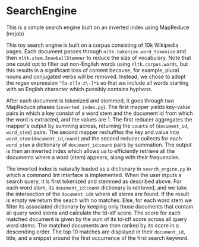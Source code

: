 # SearchEngine
This is a simple search engine built on an inverted index using MapReduce (mrjob)

This toy search engine is built on a corpus consisting of 10k Wikipedia pages. Each document passes through `nltk.tokenize.word_tokenize` and then `nltk.stem.SnowballStemmer` to reduce the size of vocabulary. Note that one could opt to filter out non-English words using `nltk.corpus.words`, but this results in a significant loss of content because, for example, plural nouns and conjugated verbs will be removed. Instead, we chose to adopt the regex expression `^[a-z][a-z\-]*$` so that we include all words starting with an English character which possibly contains hyphens.

After each document is tokenized and stemmed, it goes through two MapReduce phases (`inverted_index.py`). The first mapper yields key-value pairs in which a key consist of a word stem and the document id from which the word is extracted, and the values are 1. The first reducer aggregates the mapper's output by summing across, returning the `count`s of (`document_id`, `word_stem`) pairs. The second mapper reshuffles the key and value into `word_stem`:(`document_id`,`count`) and the second reducer collects for each `word_stem` a dictionary of `document_id`:`count` pairs by summation. The output is then an inverted index which allows us to efficiently retrieve all the documents where a word (stem) appears, along with their frequencies. 

The inverted index is naturally loaded as a dictionary in `search_engine.py` in which a command lint interface is implemented. When the user inputs a search query, it is first tokenized and stemmed as described above. For each word stem, its `doucment_id`:`count` dictionary is retrieved, and we take the intersection of the `document_id`s where all stems are found. If the result is empty we return the seach with no matches. Else, for each word stem we filter its associated dictionary by keeping only those documents that contain all query word stems and calculate the td-idf score. The score for each matched document is given by the sum of its td-idf score across all query word stems. The matched documents are then ranked by its score in a descending order. The top 10 matches are displayed in their `document_id`, title, and a snippet around the first occurrence of the first search keyword.
